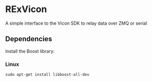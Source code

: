 # RExVicon
A simple interface to the Vicon SDK to relay data over ZMQ or serial


## Dependencies
Install the Boost library:

### Linux
```shell
sudo apt-get install libboost-all-dev
```